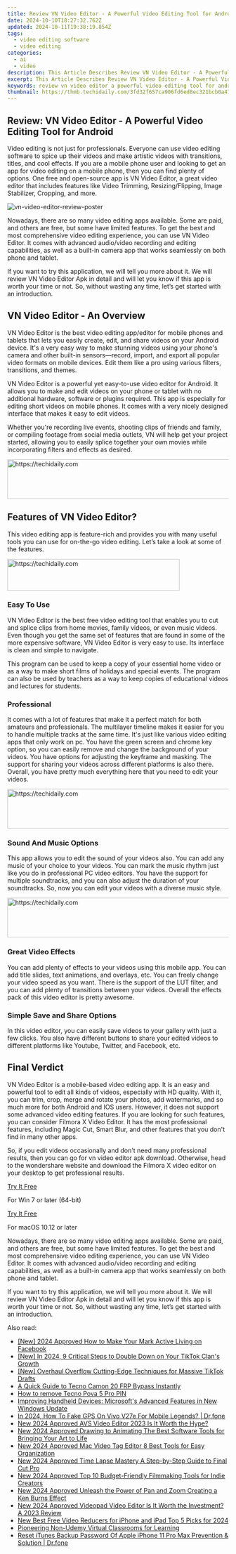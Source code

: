 ```yaml
---
title: Review VN Video Editor - A Powerful Video Editing Tool for Android for 2024
date: 2024-10-10T18:27:32.762Z
updated: 2024-10-11T19:38:19.854Z
tags: 
  - video editing software
  - video editing
categories: 
  - ai
  - video
description: This Article Describes Review VN Video Editor - A Powerful Video Editing Tool for Android for 2024
excerpt: This Article Describes Review VN Video Editor - A Powerful Video Editing Tool for Android for 2024
keywords: review vn video editor a powerful video editing tool for android,vn video editor apk review a powerful video editing tool,avs video editor for mac video editing tool for mac,vn video editor review a powerful video editing tool for android,vn video editor for mac simple and powerful video editor,flv file editor for windows 8 a simple and powerful video editing tool,ai animation avs video editor for mac video editing tool for mac
thumbnail: https://thmb.techidaily.com/3fd32f657ca906fd6ed8ec321bcb0a471e050e9fdbe1e0332d4aba568afc6cd5.jpg
---
```


## Review: VN Video Editor - A Powerful Video Editing Tool for Android

Video editing is not just for professionals. Everyone can use video editing software to spice up their videos and make artistic videos with transitions, titles, and cool effects. If you are a mobile phone user and looking to get an app for video editing on a mobile phone, then you can find plenty of options. One free and open-source app is VN Video Editor, a great video editor that includes features like Video Trimming, Resizing/Flipping, Image Stabilizer, Cropping, and more.

![vn-video-editor-review-poster](https://images.wondershare.com/filmora/article-images/vn-video-editor-review-poster.png)

Nowadays, there are so many video editing apps available. Some are paid, and others are free, but some have limited features. To get the best and most comprehensive video editing experience, you can use VN Video Editor. It comes with advanced audio/video recording and editing capabilities, as well as a built-in camera app that works seamlessly on both phone and tablet.

If you want to try this application, we will tell you more about it. We will review VN Video Editor Apk in detail and will let you know if this app is worth your time or not. So, without wasting any time, let’s get started with an introduction.

## **VN Video Editor - An Overview**

VN Video Editor is the best video editing app/editor for mobile phones and tablets that lets you easily create, edit, and share videos on your Android device. It's a very easy way to make stunning videos using your phone's camera and other built-in sensors—record, import, and export all popular video formats on mobile devices. Edit them like a pro using various filters, transitions, and themes.

VN Video Editor is a powerful yet easy-to-use video editor for Android. It allows you to make and edit videos on your phone or tablet with no additional hardware, software or plugins required. This app is especially for editing short videos on mobile phones. It comes with a very nicely designed interface that makes it easy to edit videos.

Whether you're recording live events, shooting clips of friends and family, or compiling footage from social media outlets, VN will help get your project started, allowing you to easily splice together your own movies while incorporating filters and effects as desired.

<!-- affiliate ads begin -->
<a href="https://wigfever.sjv.io/c/5597632/2014854/22899" target="_top" id="2014854">
  <img src="//a.impactradius-go.com/display-ad/22899-2014854" border="0" alt="https://techidaily.com" width="728" height="90"/>
</a>
<img height="0" width="0" src="https://wigfever.sjv.io/i/5597632/2014854/22899" style="position:absolute;visibility:hidden;" border="0" />
<!-- affiliate ads end -->

## **Features of VN Video Editor?**

This video editing app is feature-rich and provides you with many useful tools you can use for on-the-go video editing. Let’s take a look at some of the features.

<!-- affiliate ads begin -->
<a href="https://aligracehair.sjv.io/c/5597632/2135359/19272" target="_top" id="2135359">
  <img src="//a.impactradius-go.com/display-ad/19272-2135359" border="0" alt="https://techidaily.com" width="392" height="72"/>
</a>
<img height="0" width="0" src="https://aligracehair.sjv.io/i/5597632/2135359/19272" style="position:absolute;visibility:hidden;" border="0" />
<!-- affiliate ads end -->

### **Easy To Use**

VN Video Editor is the best free video editing tool that enables you to cut and splice clips from home movies, family videos, or even music videos. Even though you get the same set of features that are found in some of the more expensive software, VN Video Editor is very easy to use. Its interface is clean and simple to navigate.

This program can be used to keep a copy of your essential home video or as a way to make short films of holidays and special events. The program can also be used by teachers as a way to keep copies of educational videos and lectures for students.

### **Professional**

It comes with a lot of features that make it a perfect match for both amateurs and professionals. The multilayer timeline makes it easier for you to handle multiple tracks at the same time. It's just like various video editing apps that only work on pc. You have the green screen and chrome key option, so you can easily remove and change the background of your videos. You have options for adjusting the keyframe and masking. The support for sharing your videos across different platforms is also there. Overall, you have pretty much everything here that you need to edit your videos.

<!-- affiliate ads begin -->
<a href="https://appsumo.8odi.net/c/5597632/2049391/7443" target="_top" id="2049391">
  <img src="//a.impactradius-go.com/display-ad/7443-2049391" border="0" alt="https://techidaily.com" width="728" height="90"/>
</a>
<img height="0" width="0" src="https://appsumo.8odi.net/i/5597632/2049391/7443" style="position:absolute;visibility:hidden;" border="0" />
<!-- affiliate ads end -->

### **Sound And Music Options**

This app allows you to edit the sound of your videos also. You can add any music of your choice to your videos. You can mark the music rhythm just like you do in professional PC video editors. You have the support for multiple soundtracks, and you can also adjust the duration of your soundtracks. So, now you can edit your videos with a diverse music style.

<!-- affiliate ads begin -->
<a href="https://ephamedtechinc.pxf.io/c/5597632/2137209/26400" target="_top" id="2137209">
  <img src="//a.impactradius-go.com/display-ad/26400-2137209" border="0" alt="https://techidaily.com" width="728" height="90"/>
</a>
<img height="0" width="0" src="https://ephamedtechinc.pxf.io/i/5597632/2137209/26400" style="position:absolute;visibility:hidden;" border="0" />
<!-- affiliate ads end -->

### **Great Video Effects**

You can add plenty of effects to your videos using this mobile app. You can add title slides, text animations, and overlays, etc. You can freely change your video speed as you want. There is the support of the LUT filter, and you can add plenty of transitions between your videos. Overall the effects pack of this video editor is pretty awesome.

### **Simple Save and Share Options**

In this video editor, you can easily save videos to your gallery with just a few clicks. You also have different buttons to share your edited videos to different platforms like Youtube, Twitter, and Facebook, etc.

## **Final Verdict**

VN Video Editor is a mobile-based video editing app. It is an easy and powerful tool to edit all kinds of videos, especially with HD quality. With it, you can trim, crop, merge and rotate your photos, add watermarks, and so much more for both Android and IOS users. However, it does not support some advanced video editing features. If you are looking for such features, you can consider Filmora X Video Editor. It has the most professional features, including Magic Cut, Smart Blur, and other features that you don't find in many other apps.

So, if you edit videos occasionally and don't need many professional results, then you can go for vn video editor apk download. Otherwise, head to the wondershare website and download the Filmora X video editor on your desktop to get professional results.

[Try It Free](https://tools.techidaily.com/wondershare/filmora/download/)

For Win 7 or later (64-bit)

[Try It Free](https://tools.techidaily.com/wondershare/filmora/download/)

For macOS 10.12 or later

Nowadays, there are so many video editing apps available. Some are paid, and others are free, but some have limited features. To get the best and most comprehensive video editing experience, you can use VN Video Editor. It comes with advanced audio/video recording and editing capabilities, as well as a built-in camera app that works seamlessly on both phone and tablet.

If you want to try this application, we will tell you more about it. We will review VN Video Editor Apk in detail and will let you know if this app is worth your time or not. So, without wasting any time, let’s get started with an introduction.

<ins class="adsbygoogle"
      style="display:block"
      data-ad-client="ca-pub-7571918770474297"
      data-ad-slot="8358498916"
      data-ad-format="auto"
      data-full-width-responsive="true"></ins>

<span class="atpl-alsoreadstyle">Also read:</span>
<div><ul>
<li><a href="https://facebook-videos.techidaily.com/new-2024-approved-how-to-make-your-mark-active-living-on-facebook/"><u>[New] 2024 Approved How to Make Your Mark Active Living on Facebook</u></a></li>
<li><a href="https://tiktok-videos.techidaily.com/new-in-2024-9-critical-steps-to-double-down-on-your-tiktok-clans-growth/"><u>[New] In 2024, 9 Critical Steps to Double Down on Your TikTok Clan's Growth</u></a></li>
<li><a href="https://extra-guidance.techidaily.com/new-overhaul-overflow-cutting-edge-techniques-for-massive-tiktok-drafts/"><u>[New] Overhaul Overflow Cutting-Edge Techniques for Massive TikTok Drafts</u></a></li>
<li><a href="https://bypass-frp.techidaily.com/a-quick-guide-to-tecno-camon-20-frp-bypass-instantly-by-drfone-android/"><u>A Quick Guide to Tecno Camon 20 FRP Bypass Instantly</u></a></li>
<li><a href="https://blog-min.techidaily.com/how-to-remove-tecno-pova-5-pro-pin-by-drfone-android-unlock-android-unlock/"><u>How to remove Tecno Pova 5 Pro PIN</u></a></li>
<li><a href="https://tech-recovery.techidaily.com/improving-handheld-devices-microsofts-advanced-features-in-new-windows-update/"><u>Improving Handheld Devices: Microsoft's Advanced Features in New Windows Update</u></a></li>
<li><a href="https://review-topics.techidaily.com/in-2024-how-to-fake-gps-on-vivo-v27e-for-mobile-legends-drfone-by-drfone-virtual-android/"><u>In 2024, How To Fake GPS On Vivo V27e For Mobile Legends? | Dr.fone</u></a></li>
<li><a href="https://ai-video-tools.techidaily.com/new-2024-approved-avs-video-editor-2023-is-it-worth-the-hype/"><u>New 2024 Approved AVS Video Editor 2023 Is It Worth the Hype?</u></a></li>
<li><a href="https://ai-video-tools.techidaily.com/new-2024-approved-drawing-to-animating-the-best-software-tools-for-bringing-your-art-to-life/"><u>New 2024 Approved Drawing to Animating The Best Software Tools for Bringing Your Art to Life</u></a></li>
<li><a href="https://ai-video-tools.techidaily.com/new-2024-approved-mac-video-tag-editor-8-best-tools-for-easy-organization/"><u>New 2024 Approved Mac Video Tag Editor 8 Best Tools for Easy Organization</u></a></li>
<li><a href="https://ai-video-tools.techidaily.com/new-2024-approved-time-lapse-mastery-a-step-by-step-guide-to-final-cut-pro/"><u>New 2024 Approved Time Lapse Mastery A Step-by-Step Guide to Final Cut Pro</u></a></li>
<li><a href="https://ai-video-tools.techidaily.com/new-2024-approved-top-10-budget-friendly-filmmaking-tools-for-indie-creators/"><u>New 2024 Approved Top 10 Budget-Friendly Filmmaking Tools for Indie Creators</u></a></li>
<li><a href="https://ai-video-tools.techidaily.com/new-2024-approved-unleash-the-power-of-pan-and-zoom-creating-a-ken-burns-effect/"><u>New 2024 Approved Unleash the Power of Pan and Zoom Creating a Ken Burns Effect</u></a></li>
<li><a href="https://ai-video-tools.techidaily.com/new-2024-approved-videopad-video-editor-is-it-worth-the-investment-a-2023-review/"><u>New 2024 Approved Videopad Video Editor Is It Worth the Investment? A 2023 Review</u></a></li>
<li><a href="https://ai-video-tools.techidaily.com/new-best-free-video-reducers-for-iphone-and-ipad-top-5-picks-for-2024/"><u>New Best Free Video Reducers for iPhone and iPad Top 5 Picks for 2024</u></a></li>
<li><a href="https://desktop-recording.techidaily.com/pioneering-non-udemy-virtual-classrooms-for-learning/"><u>Pioneering Non-Udemy Virtual Classrooms for Learning</u></a></li>
<li><a href="https://iphone-unlock.techidaily.com/reset-itunes-backup-password-of-apple-iphone-11-pro-max-prevention-and-solution-drfone-by-drfone-ios/"><u>Reset iTunes Backup Password Of Apple iPhone 11 Pro Max Prevention & Solution | Dr.fone</u></a></li>
</ul></div>

